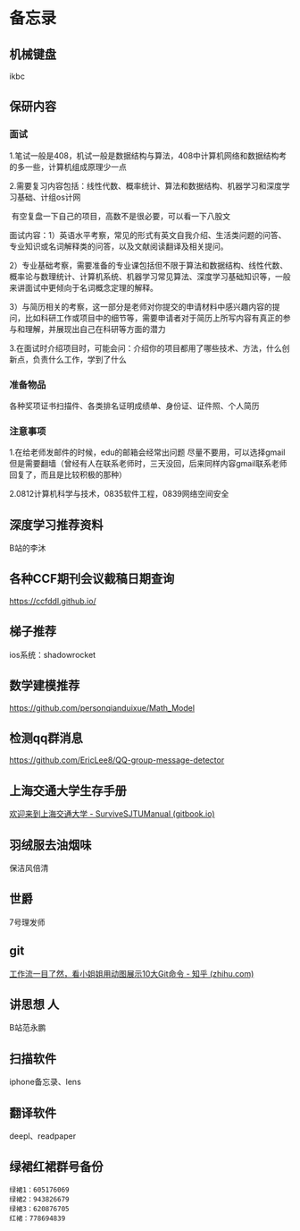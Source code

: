 # 备忘录

## 机械键盘

ikbc



## 保研内容

### 面试

1.笔试一般是408，机试一般是数据结构与算法，408中计算机网络和数据结构考的多一些，计算机组成原理少一点

2.需要复习内容包括：线性代数、概率统计、算法和数据结构、机器学习和深度学习基础、计组os计网

​							有空复盘一下自己的项目，高数不是很必要，可以看一下八股文

面试内容：1）英语水平考察，常见的形式有英文自我介绍、生活类问题的问答、专业知识或名词解释类的问答，以及文献阅读翻译及相关提问。

2）专业基础考察，需要准备的专业课包括但不限于算法和数据结构、线性代数、概率论与数理统计、计算机系统、机器学习常见算法、深度学习基础知识等，一般来讲面试中更倾向于名词概念定理的解释。

3）与简历相关的考察，这一部分是老师对你提交的申请材料中感兴趣内容的提问，比如科研工作或项目中的细节等，需要申请者对于简历上所写内容有真正的参与和理解，并展现出自己在科研等方面的潜力

3.在面试时介绍项目时，可能会问：介绍你的项目都用了哪些技术、方法，什么创新点，负责什么工作，学到了什么

### 准备物品

各种奖项证书扫描件、各类排名证明成绩单、身份证、证件照、个人简历

### 注意事项

1.在给老师发邮件的时候，edu的邮箱会经常出问题 尽量不要用，可以选择gmail 但是需要翻墙（曾经有人在联系老师时，三天没回，后来同样内容gmail联系老师 回复了，而且是比较积极的那种）

2.0812计算机科学与技术，0835软件工程，0839网络空间安全



## 深度学习推荐资料

B站的李沐



## 各种CCF期刊会议截稿日期查询

https://ccfddl.github.io/

## 梯子推荐

ios系统：shadowrocket

## 数学建模推荐

https://github.com/personqianduixue/Math_Model

## 检测qq群消息

https://github.com/EricLee8/QQ-group-message-detector

## 上海交通大学生存手册

[欢迎来到上海交通大学 - SurviveSJTUManual (gitbook.io)](https://survivesjtu.gitbook.io/survivesjtumanual/li-zhi-pian/huan-ying-lai-dao-shang-hai-jiao-tong-da-xue)

## 羽绒服去油烟味

保洁风倍清

## 世爵

7号理发师

## git

[工作流一目了然，看小姐姐用动图展示10大Git命令 - 知乎 (zhihu.com)](https://zhuanlan.zhihu.com/p/132573100?utm_source=qq&utm_medium=social&utm_oi=766712176009306112)



## 讲思想 人

B站范永鹏



## 扫描软件

iphone备忘录、lens



## 翻译软件

deepl、readpaper



## 绿裙红裙群号备份

```
绿裙1：605176069
绿裙2：943826679
绿裙3：620876705
红裙：778694839
```

